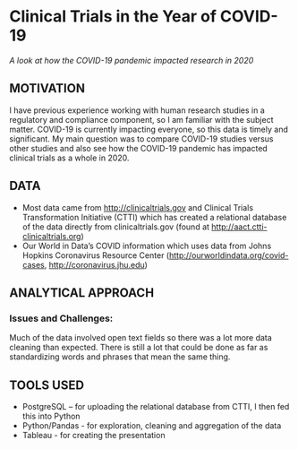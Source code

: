 # Clinical Trials in the Year of COVID-19

*A look at how the COVID-19 pandemic impacted research in 2020*


## MOTIVATION

I have previous experience working with human research studies in a regulatory and compliance component, so I am familiar with the subject matter. COVID-19 is currently impacting everyone, so this data is timely and significant. My main question was to compare COVID-19 studies versus other studies and also see how the COVID-19 pandemic has impacted clinical trials as a whole in 2020. 

## DATA
- Most data came from http://clinicaltrials.gov and Clinical Trials Transformation Initiative (CTTI) which has created a relational database of the data directly from clinicaltrials.gov (found at http://aact.ctti-clinicaltrials.org)
- Our World in Data’s COVID information which uses data from Johns Hopkins Coronavirus Resource Center (http://ourworldindata.org/covid-cases, http://coronavirus.jhu.edu) 

## ANALYTICAL APPROACH
### Issues and Challenges:
Much of the data involved open text fields so there was a lot more data cleaning than expected. There is still a lot that could be done as far as standardizing words and phrases that mean the same thing. 

## TOOLS USED
- PostgreSQL – for uploading the relational database from CTTI, I then fed this into Python
- Python/Pandas - for exploration, cleaning and aggregation of the data
- Tableau - for creating the presentation
